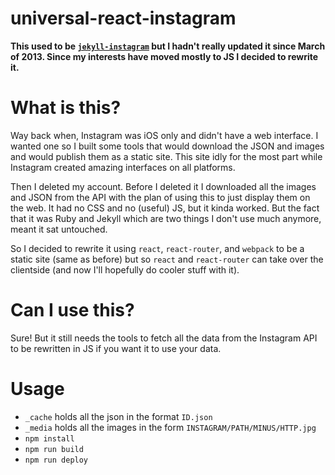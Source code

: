 universal-react-instagram
===============

**This used to be [`jekyll-instagram`](https://github.com/lukekarrys/jekyll-instagram/tree/1da67ca095902c2241753f3722c7a991a39d185c) but I hadn't really updated it since March of 2013. Since my interests have moved mostly to JS I decided to rewrite it.**


# What is this?

Way back when, Instagram was iOS only and didn't have a web interface. I wanted one so I built some tools that would download the JSON and images and would publish them as a static site. This site idly for the most part while Instagram created amazing interfaces on all platforms.

Then I deleted my account. Before I deleted it I downloaded all the images and JSON from the API with the plan of using this to just display them on the web. It had no CSS and no (useful) JS, but it kinda worked. But the fact that it was Ruby and Jekyll which are two things I don't use much anymore, meant it sat untouched.

So I decided to rewrite it using `react`, `react-router`, and `webpack` to be a static site (same as before) but so `react` and `react-router` can take over the clientside (and now I'll hopefully do cooler stuff with it).


# Can I use this?

Sure! But it still needs the tools to fetch all the data from the Instagram API to be rewritten in JS if you want it to use your data.


# Usage

- `_cache` holds all the json in the format `ID.json`
- `_media` holds all the images in the form `INSTAGRAM/PATH/MINUS/HTTP.jpg`
- `npm install`
- `npm run build`
- `npm run deploy`